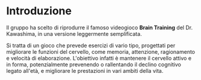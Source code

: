 # Introduzione

Il gruppo ha scelto di riprodurre il famoso videogioco **Brain Training** del Dr. Kawashima, in una versione leggermente semplificata. 

Si tratta di un gioco che prevede esercizi di vario tipo, progettati per migliorare le funzioni del cervello, come memoria, attenzione, ragionamento e velocità di elaborazione.
L'obiettivo infatti è mantenere il cervello attivo e in forma, potenzialmente prevenendo o rallentando il declino cognitivo legato all'età, e migliorare le prestazioni in vari ambiti della vita. 
